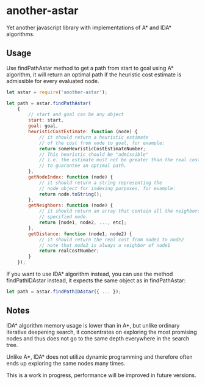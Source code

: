 # another-astar
Yet another javascript library with implementations of A* and IDA* algorithms.

## Usage

Use findPathAstar method to get a path from start to goal using A* algorithm, it will return
an optimal path if the heuristic cost estimate is admissible for every evaluated node.

```javascript
let astar = require('another-astar');

let path = astar.findPathAstar(
    {
        // start and goal can be any object
        start: start,
        goal: goal,
        heuristicCostEstimate: function (node) {
            // it should return a heuristic estimate
            // of the cost from node to goal, for example:           
            return someHeuristicCostEstimateNumber;
            // This heuristic should be "admissible" 
            // i.e. the estimate must not be greater than the real cost 
            // to guarantee an optimal path.
        },
        getNodeIndex: function (node) {
            // it should return a string representing the
            // node object for indexing purposes, for example:
            return node.toString();
        },
        getNeighbors: function (node) {
            // it should return an array that contain all the neighbors nodes from the
            // specified node.
            return [node1, node2, ..., etc]; 
        },
        getDistance: function (node1, node2) {
            // it should return the real cost from node1 to node2
            // note that node2 is always a neighbor of node1
            return realCostNumber;
        }
    });
```
If you want to use IDA* algorithm instead, you can use the method findPathIDAstar instead, it expects
the same object as in findPathAstar:

```javascript
let path = astar.findPathIDAstar({ ... });
```

## Notes
IDA* algorithm memory usage is lower than in A*, but unlike ordinary iterative deepening
search, it concentrates on exploring the most promising nodes and thus does not go to the
same depth everywhere in the search tree. 

Unlike A*, IDA* does not utilize dynamic programming and therefore often ends up exploring 
the same nodes many times.

This is a work in progress, performance will be improved in future versions.

